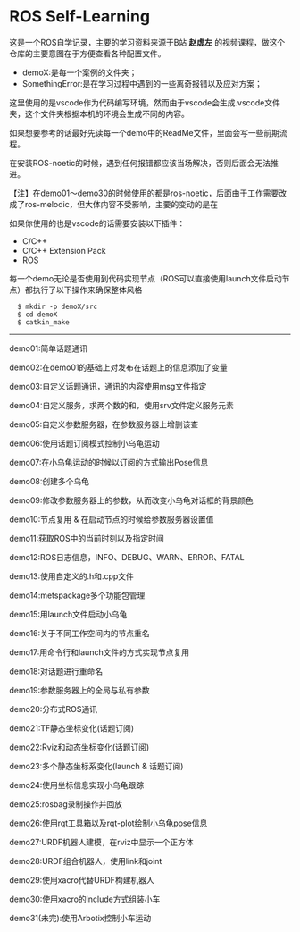# ROS Self-Learning

这是一个ROS自学记录，主要的学习资料来源于B站 **赵虚左** 的视频课程，做这个仓库的主要意图在于方便查看各种配置文件。

* demoX:是每一个案例的文件夹；
* SomethingError:是在学习过程中遇到的一些离奇报错以及应对方案；


这里使用的是vscode作为代码编写环境，然而由于vscode会生成.vscode文件夹，这个文件夹根据本机的环境会生成不同的内容。

如果想要参考的话最好先读每一个demo中的ReadMe文件，里面会写一些前期流程。

在安装ROS-noetic的时候，遇到任何报错都应该当场解决，否则后面会无法推进。

【注】在demo01～demo30的时候使用的都是ros-noetic，后面由于工作需要改成了ros-melodic，但大体内容不受影响，主要的变动的是在

如果你使用的也是vscode的话需要安装以下插件：
* C/C++
* C/C++ Extension Pack
* ROS

每一个demo无论是否使用到代码实现节点（ROS可以直接使用launch文件启动节点）都执行了以下操作来确保整体风格

```shell
  $ mkdir -p demoX/src
  $ cd demoX
  $ catkin_make
```


-----------

demo01:简单话题通讯

demo02:在demo01的基础上对发布在话题上的信息添加了变量

demo03:自定义话题通讯，通讯的内容使用msg文件指定

demo04:自定义服务，求两个数的和，使用srv文件定义服务元素

demo05:自定义参数服务器，在参数服务器上增删该查

demo06:使用话题订阅模式控制小乌龟运动

demo07:在小乌龟运动的时候以订阅的方式输出Pose信息

demo08:创建多个乌龟

demo09:修改参数服务器上的参数，从而改变小乌龟对话框的背景颜色

demo10:节点复用 & 在启动节点的时候给参数服务器设置值

demo11:获取ROS中的当前时刻以及指定时间

demo12:ROS日志信息，INFO、DEBUG、WARN、ERROR、FATAL

demo13:使用自定义的.h和.cpp文件

demo14:metspackage多个功能包管理

demo15:用launch文件启动小乌龟

demo16:关于不同工作空间内的节点重名

demo17:用命令行和launch文件的方式实现节点复用

demo18:对话题进行重命名

demo19:参数服务器上的全局与私有参数

demo20:分布式ROS通讯

demo21:TF静态坐标变化(话题订阅)

demo22:Rviz和动态坐标变化(话题订阅)

demo23:多个静态坐标系变化(launch & 话题订阅)

demo24:使用坐标信息实现小乌龟跟踪

demo25:rosbag录制操作并回放

demo26:使用rqt工具箱以及rqt-plot绘制小乌龟pose信息

demo27:URDF机器人建模，在rviz中显示一个正方体

demo28:URDF组合机器人，使用link和joint

demo29:使用xacro代替URDF构建机器人

demo30:使用xacro的include方式组装小车

demo31(未完):使用Arbotix控制小车运动

